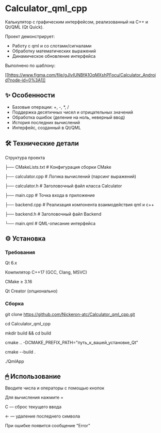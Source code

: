 # Calculator_qml_cpp
Калькулятор с графическим интерфейсом, реализованный на C++ и Qt/QML (Qt Quick).

Проект демонстрирует:

- Работу с qml и со слотами/сигналами
- Обработку математических выражений
- Динамическое обновление интерфейса

Выполнено по шаблону:

[[https://www.figma.com/file/gJIvIUNBfA1OqMXshPFocu/Calculator_Android?node-id=0%3A1]]

## ✨ Особенности
- Базовые операции: +, -, *, /
- Поддержка десятичных чисел и отрицательных значений
- Обработка ошибок (деление на ноль, неверный ввод)
- История последних вычислений
- Интерфейс, созданный в Qt/QML

## 🛠 Технические детали
Структура проекта

├── CMakeLists.txt # Конфигурация сборки CMake

├── calculator.cpp # Логика вычислений (парсинг выражений)

├── calculator.h # Заголовочный файл класса Calculator

├── main.cpp # Точка входа в приложение

├── backend.cpp # Реализация компонента взаимодействия qml и c++

├── backend.h # Заголовочный файл Backend

└── main.qml # QML-описание интерфейса

## ⚙️ Установка
### Требования
Qt 6.x

Компилятор C++17 (GCC, Clang, MSVC)

CMake ≥ 3.16

Qt Creator (опционально)

### Сборка
git clone https://github.com/Nickeron-atc/Calculator_qml_cpp.git

cd Calculator_qml_cpp

mkdir build && cd build

cmake .. -DCMAKE_PREFIX_PATH="путь_к_вашей_установке_Qt"

сmake --build .

./QmlApp

## 🖱 Использование
Вводите числа и операторы с помощью кнопок

Для вычисления нажмите =

C — сброс текущего ввода

← — удаление последнего символа

При ошибке появится сообщение "Error"
